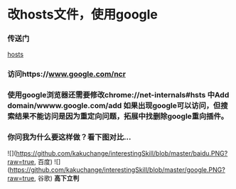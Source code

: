 # 改hosts文件，使用google
### 传送门 
[hosts](https://github.com/racaljk/hosts)
### 访问https://www.google.com/ncr

### 使用google浏览器还需要修改chrome://net-internals#hsts  中Add domain/wwww.google.com/add 如果出现google可以访问，但搜索结果不能访问是因为重定向问题，拓展中找删除google重向插件。

### 你问我为什么要这样做？看下图对比...
![](https://github.com/kakuchange/interestingSkill/blob/master/baidu.PNG?raw=true, 百度)
![](https://github.com/kakuchange/interestingSkill/blob/master/google.PNG?raw=true, 谷歌)
**高下立判**

